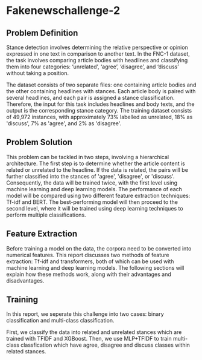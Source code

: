 # Fakenewschallenge-2

## Problem Definition
Stance detection involves determining the relative perspective or opinion expressed in one text in comparison to another text. In the FNC-1 dataset, the task involves comparing article bodies with headlines and classifying them into four categories: ‘unrelated’, ‘agree’, ‘disagree’, and ‘discuss’ without taking a position.

The dataset consists of two separate files: one containing article bodies and the other containing headlines with stances. Each article body is paired with several headlines, and each pair is assigned a stance classification. Therefore, the input for this task includes headlines and body texts, and the output is the corresponding stance category. The training dataset consists of 49,972 instances, with approximately 73% labelled as unrelated, 18% as 'discuss', 7% as 'agree', and 2% as 'disagree'.

## Problem Solution
This problem can be tackled in two steps, involving a hierarchical architecture. The first step is to determine whether the article content is related or unrelated to the headline. If the data is related, the pairs will be further classified into the stances of 'agree', 'disagree', or 'discuss'. Consequently, the data will be trained twice, with the first level using machine learning and deep learning models. The performance of each model will be compared using two different feature extraction techniques: Tf-idf and BERT. The best-performing model will then proceed to the second level, where it will be trained using deep learning techniques to perform multiple classifications.

## Feature Extraction
Before training a model on the data, the corpora need to be converted into numerical features. This report discusses two methods of feature extraction: Tf-idf and transformers, both of which can be used with machine learning and deep learning models. The following sections will explain how these methods work, along with their advantages and disadvantages.

## Training
In this report, we seperate this challenge into two cases: binary classification and multi-class classification. 

First, we classify the data into related and unrelated stances which are trained with TFIDF and XGBoost. Then, we use MLP+TFIDF to train multi-class classfication which have agree, disagree and discuss classes within related stances.

